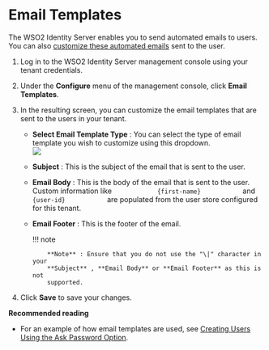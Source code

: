 # Email Templates

The WSO2 Identity Server enables you to send automated emails to users.
You can also [customize these automated
emails](_Customizing_Automated_Emails_) sent to the user.

1.  Log in to the WSO2 Identity Server management console using your
    tenant credentials.
2.  Under the **Configure** menu of the management console, click
    **Email Templates**.
3.  In the resulting screen, you can customize the email templates that
    are sent to the users in your tenant.

    -   **Select Email Template Type** : You can select the type of
        email template you wish to customize using this dropdown.  
        ![](attachments/103329395/103329396.png)
    -   **Subject** : This is the subject of the email that is sent to
        the user.
    -   **Email Body** : This is the body of the email that is sent to
        the user. Custom information like
        `             {first-name}            ` and
        `             {user-id}            ` are populated from the user
        store configured for this tenant.
    -   **Email Footer** : This is the footer of the email.

        !!! note
        
                **Note** : Ensure that you do not use the "\|" character in your
                **Subject** , **Email Body** or **Email Footer** as this is not
                supported.
        

4.  Click **Save** to save your changes.

**Recommended reading**

-   For an example of how email templates are used, see [Creating Users
    Using the Ask Password
    Option](_Creating_Users_Using_the_Ask_Password_Option_).
